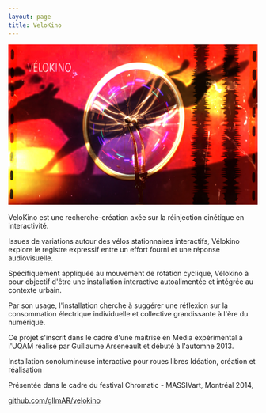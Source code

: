 ```yaml
---
layout: page
title: VeloKino
---
```

![VeloKino](../../assets/img/img_velokino_01.jpg)


VeloKino est une recherche-création axée sur la réinjection cinétique en interactivité.

Issues de variations autour des vélos stationnaires interactifs,  Vélokino explore le registre expressif entre un effort fourni et une réponse audiovisuelle.

Spécifiquement appliquée au mouvement de rotation cyclique, Vélokino à pour objectif  d'être une installation interactive autoalimentée et intégrée au contexte urbain.

Par son usage,  l'installation cherche à suggérer une réflexion sur la consommation électrique individuelle et collective grandissante à l'ère du numérique.

Ce projet s'inscrit dans le cadre d'une maitrise en Média expérimental à l'UQAM réalisé par Guillaume Arseneault et débuté à l'automne 2013.



Installation sonolumineuse interactive pour roues libres
Idéation, création et réalisation

Présentée dans le cadre du festival Chromatic - MASSIVart, Montréal 2014,

[github.com/gllmAR/velokino](https://github.com/gllmAR/velokino)
